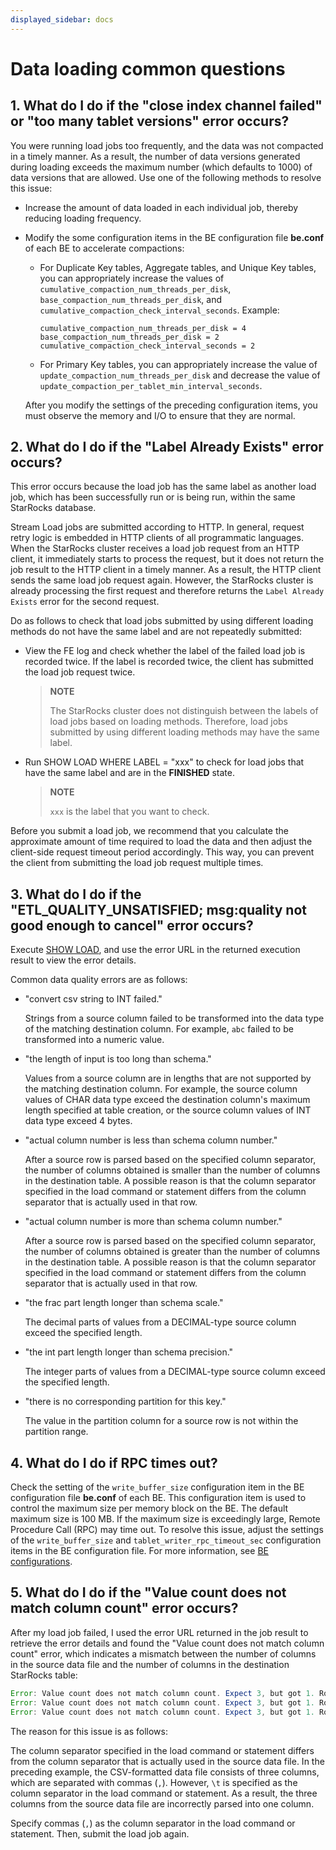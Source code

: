 ```yaml
---
displayed_sidebar: docs
---
```


# Data loading common questions

## 1. What do I do if the "close index channel failed" or "too many tablet versions" error occurs?

You were running load jobs too frequently, and the data was not compacted in a timely manner. As a result, the number of data versions generated during loading exceeds the maximum number (which defaults to 1000) of data versions that are allowed. Use one of the following methods to resolve this issue:

- Increase the amount of data loaded in each individual job, thereby reducing loading frequency.

- Modify the some configuration items in the BE configuration file **be.conf** of each BE to accelerate compactions:
   
  - For Duplicate Key tables, Aggregate tables, and Unique Key tables, you can appropriately increase the values of `cumulative_compaction_num_threads_per_disk`, `base_compaction_num_threads_per_disk`, and `cumulative_compaction_check_interval_seconds`. Example:

    ```Plain
    cumulative_compaction_num_threads_per_disk = 4
    base_compaction_num_threads_per_disk = 2
    cumulative_compaction_check_interval_seconds = 2
    ```

  - For Primary Key tables, you can appropriately increase the value of `update_compaction_num_threads_per_disk` and decrease the value of `update_compaction_per_tablet_min_interval_seconds`.

  After you modify the settings of the preceding configuration items, you must observe the memory and I/O to ensure that they are normal.

## 2. What do I do if the "Label Already Exists" error occurs?

This error occurs because the load job has the same label as another load job, which has been successfully run or is being run, within the same StarRocks database.

Stream Load jobs are submitted according to HTTP. In general, request retry logic is embedded in HTTP clients of all programmatic languages. When the StarRocks cluster receives a load job request from an HTTP client, it immediately starts to process the request, but it does not return the job result to the HTTP client in a timely manner. As a result, the HTTP client sends the same load job request again. However, the StarRocks cluster is already processing the first request and therefore returns the `Label Already Exists` error for the second request.

Do as follows to check that load jobs submitted by using different loading methods do not have the same label and are not repeatedly submitted:

- View the FE log and check whether the label of the failed load job is recorded twice. If the label is recorded twice, the client has submitted the load job request twice.

  > **NOTE**
  >
  > The StarRocks cluster does not distinguish between the labels of load jobs based on loading methods. Therefore, load jobs submitted by using different loading methods may have the same label.

- Run SHOW LOAD WHERE LABEL = "xxx" to check for load jobs that have the same label and are in the **FINISHED** state.

  > **NOTE**
  >
  > `xxx` is the label that you want to check.

Before you submit a load job, we recommend that you calculate the approximate amount of time required to load the data and then adjust the client-side request timeout period accordingly. This way, you can prevent the client from submitting the load job request multiple times.

## 3. What do I do if the "ETL_QUALITY_UNSATISFIED; msg:quality not good enough to cancel" error occurs?

Execute [SHOW LOAD](../../sql-reference/sql-statements/loading_unloading/SHOW_LOAD.md), and use the error URL in the returned execution result to view the error details.

Common data quality errors are as follows:

- "convert csv string to INT failed."
  
  Strings from a source column failed to be transformed into the data type of the matching destination column. For example, `abc` failed to be transformed into a numeric value.

- "the length of input is too long than schema."
  
  Values from a source column are in lengths that are not supported by the matching destination column. For example, the source column values of CHAR data type exceed the destination column's maximum length specified at table creation, or the source column values of INT data type exceed 4 bytes.

- "actual column number is less than schema column number."
  
  After a source row is parsed based on the specified column separator, the number of columns obtained is smaller than the number of columns in the destination table. A possible reason is that the column separator specified in the load command or statement differs from the column separator that is actually used in that row.

- "actual column number is more than schema column number."
  
  After a source row is parsed based on the specified column separator, the number of columns obtained is greater than the number of columns in the destination table. A possible reason is that the column separator specified in the load command or statement differs from the column separator that is actually used in that row.

- "the frac part length longer than schema scale."
  
  The decimal parts of values from a DECIMAL-type source column exceed the specified length.

- "the int part length longer than schema precision."
  
  The integer parts of values from a DECIMAL-type source column exceed the specified length.

- "there is no corresponding partition for this key."
  
  The value in the partition column for a source row is not within the partition range.

## 4. What do I do if RPC times out?

Check the setting of the `write_buffer_size` configuration item in the BE configuration file **be.conf** of each BE. This configuration item is used to control the maximum size per memory block on the BE. The default maximum size is 100 MB. If the maximum size is exceedingly large, Remote Procedure Call (RPC) may time out. To resolve this issue, adjust the settings of the `write_buffer_size` and `tablet_writer_rpc_timeout_sec` configuration items in the BE configuration file. For more information, see [BE configurations](../../loading/loading_introduction/loading_considerations.md#be-configurations).

## 5. What do I do if the "Value count does not match column count" error occurs?

After my load job failed, I used the error URL returned in the job result to retrieve the error details and found the "Value count does not match column count" error, which indicates a mismatch between the number of columns in the source data file and the number of columns in the destination StarRocks table:

```Java
Error: Value count does not match column count. Expect 3, but got 1. Row: 2023-01-01T18:29:00Z,cpu0,80.99
Error: Value count does not match column count. Expect 3, but got 1. Row: 2023-01-01T18:29:10Z,cpu1,75.23
Error: Value count does not match column count. Expect 3, but got 1. Row: 2023-01-01T18:29:20Z,cpu2,59.44
```

The reason for this issue is as follows:

The column separator specified in the load command or statement differs from the column separator that is actually used in the source data file. In the preceding example, the CSV-formatted data file consists of three columns, which are separated with commas (`,`). However, `\t` is specified as the column separator in the load command or statement. As a result, the three columns from the source data file are incorrectly parsed into one column.

Specify commas (`,`) as the column separator in the load command or statement. Then, submit the load job again.
